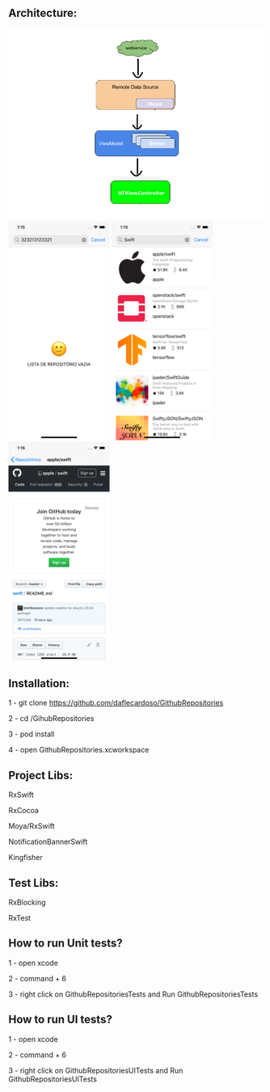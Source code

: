 ## Architecture:

<img src="https://raw.githubusercontent.com/daflecardoso/GithubRepositories/master/GithubRepositories/final-architecture.png">


<img src="https://raw.githubusercontent.com/daflecardoso/GithubRepositories/master/GithubRepositories/empty_state_screen_shot.png" width="200">

 <img src="https://raw.githubusercontent.com/daflecardoso/GithubRepositories/master/GithubRepositories/data_state_screen_shot.png" width="200">
 
 <img src="https://raw.githubusercontent.com/daflecardoso/GithubRepositories/master/GithubRepositories/detail_screen_shot.png" width="200">

## Installation:

1 - git clone https://github.com/daflecardoso/GithubRepositories

2 - cd /GihubRepositories

3 - pod install

4 - open GithubRepositories.xcworkspace

## Project Libs:

  RxSwift

  RxCocoa

  Moya/RxSwift

  NotificationBannerSwift

  Kingfisher

## Test Libs:

  RxBlocking

  RxTest

## How to run Unit tests?

1 - open xcode

2 - command + 6

3 - right click on GithubRepositoriesTests and Run GithubRepositoriesTests

## How to run UI tests?

1 - open xcode

2 - command + 6

3 - right click on GithubRepositoriesUITests and Run GithubRepositoriesUITests

